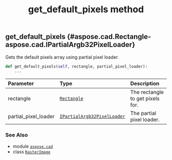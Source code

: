 ﻿---
title: get_default_pixels method
second_title: Aspose.CAD for Python via .NET API References
description: 
type: docs
weight: 160
url: /python-net/aspose.cad/rasterimage/get_default_pixels/
is_root: false
---

## get_default_pixels {#aspose.cad.Rectangle-aspose.cad.IPartialArgb32PixelLoader}

Gets the default pixels array using partial pixel loader.



```python
def get_default_pixels(self, rectangle, partial_pixel_loader):
    ...
```


| Parameter | Type | Description |
| :- | :- | :- |
| rectangle | [`Rectangle`](/cad/python-net/aspose.cad/rectangle) | The rectangle to get pixels for. |
| partial_pixel_loader | [`IPartialArgb32PixelLoader`](/cad/python-net/aspose.cad/ipartialargb32pixelloader) | The partial pixel loader. |



### See Also
* module [`aspose.cad`](../../)
* class [`RasterImage`](/cad/python-net/aspose.cad/rasterimage)
